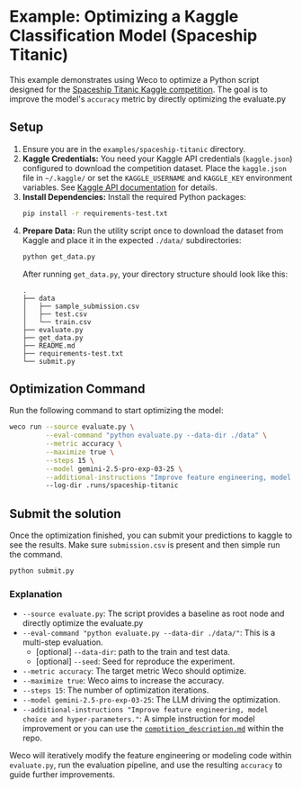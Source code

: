 # Example: Optimizing a Kaggle Classification Model (Spaceship Titanic)

This example demonstrates using Weco to optimize a Python script designed for the [Spaceship Titanic Kaggle competition](https://www.kaggle.com/competitions/spaceship-titanic/overview). The goal is to improve the model's `accuracy` metric by directly optimizing the evaluate.py

## Setup

1.  Ensure you are in the `examples/spaceship-titanic` directory.
2.  **Kaggle Credentials:** You need your Kaggle API credentials (`kaggle.json`) configured to download the competition dataset. Place the `kaggle.json` file in `~/.kaggle/` or set the `KAGGLE_USERNAME` and `KAGGLE_KEY` environment variables. See [Kaggle API documentation](https://github.com/Kaggle/kaggle-api#api-credentials) for details.
3.  **Install Dependencies:** Install the required Python packages:
    ```bash
    pip install -r requirements-test.txt
    ```
4.  **Prepare Data:** Run the utility script once to download the dataset from Kaggle and place it in the expected `./data/` subdirectories:
    ```bash
    python get_data.py
    ```
    After running `get_data.py`, your directory structure should look like this:
    ```
    .
    ├── data
    │   ├── sample_submission.csv
    │   ├── test.csv
    │   └── train.csv
    ├── evaluate.py
    ├── get_data.py
    ├── README.md
    ├── requirements-test.txt
    └── submit.py
    ```

## Optimization Command

Run the following command to start optimizing the model:

```bash
weco run --source evaluate.py \
         --eval-command "python evaluate.py --data-dir ./data" \
         --metric accuracy \
         --maximize true \
         --steps 15 \
         --model gemini-2.5-pro-exp-03-25 \
         --additional-instructions "Improve feature engineering, model choice and hyper-parameters."
         --log-dir .runs/spaceship-titanic
```

## Submit the solution

Once the optimization finished, you can submit your predictions to kaggle to see the results. Make sure `submission.csv` is present and then simple run the command.

```bash
python submit.py
```

### Explanation

*   `--source evaluate.py`: The script provides a baseline as root node and directly optimize the evaluate.py
*   `--eval-command "python evaluate.py --data-dir ./data/"`: This is a multi-step evaluation.
    *   [optional] `--data-dir`: path to the train and test data.
    *   [optional] `--seed`: Seed for reproduce the experiment.
*   `--metric accuracy`: The target metric Weco should optimize.
*   `--maximize true`: Weco aims to increase the accuracy.
*   `--steps 15`: The number of optimization iterations.
*   `--model gemini-2.5-pro-exp-03-25`: The LLM driving the optimization.
*   `--additional-instructions "Improve feature engineering, model choice and hyper-parameters."`: A simple instruction for model improvement or you can use the [`comptition_description.md`](./competition_description.md) within the repo.

Weco will iteratively modify the feature engineering or modeling code within `evaluate.py`, run the evaluation pipeline, and use the resulting `accuracy` to guide further improvements.